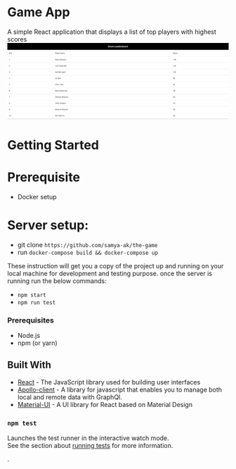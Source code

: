 # Game App

A simple React application that displays a list of top players with highest scores
![image info](./src/assets/app_screenshot.png)

# Getting Started

# Prerequisite

- Docker setup

# Server setup:

- git clone `https://github.com/samya-ak/the-game`
- run `docker-compose build && docker-compose up`

These instruction will get you a copy of the project up and running on your local machine for development and testing purpose.
once the server is running run the below commands:

- `npm start`
- `npm run test`

### Prerequisites

- Node.js
- npm (or yarn)

## Built With

- [React](https://reactjs.org/) - The JavaScript library used for building user interfaces
- [Apollo-client](https://www.apollographql.com/docs/react/) - A library for javascript that enables you to manage both local and remote data with GraphQl.
- [Material-UI](https://material-ui.com/) - A UI library for React based on Material Design

### `npm test`

Launches the test runner in the interactive watch mode.\
See the section about [running tests](https://facebook.github.io/create-react-app/docs/running-tests) for more information.

.
